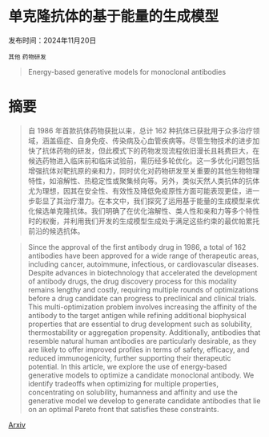# 单克隆抗体的基于能量的生成模型

发布时间：2024年11月20日

`其他` `药物研发`

> Energy-based generative models for monoclonal antibodies

# 摘要

> 自 1986 年首款抗体药物获批以来，总计 162 种抗体已获批用于众多治疗领域，涵盖癌症、自身免疫、传染病及心血管疾病等。尽管生物技术的进步加快了抗体药物的研发，但此模式下的药物发现流程依旧漫长且耗费巨大，在候选药物进入临床前和临床试验前，需历经多轮优化。这一多优化问题包括增强抗体对靶抗原的亲和力，同时优化对药物研发至关重要的其他生物物理特性，如溶解性、热稳定性或聚集倾向等。另外，类似天然人类抗体的抗体尤为理想，因其在安全性、有效性及降低免疫原性方面可能表现更佳，进一步彰显了其治疗潜力。在本文中，我们探究了运用基于能量的生成模型来优化候选单克隆抗体。我们明确了在优化溶解性、类人性和亲和力等多个特性时的权衡，并利用我们开发的生成模型生成处于满足这些约束的最优帕累托前沿的候选抗体。

> Since the approval of the first antibody drug in 1986, a total of 162 antibodies have been approved for a wide range of therapeutic areas, including cancer, autoimmune, infectious, or cardiovascular diseases. Despite advances in biotechnology that accelerated the development of antibody drugs, the drug discovery process for this modality remains lengthy and costly, requiring multiple rounds of optimizations before a drug candidate can progress to preclinical and clinical trials. This multi-optimization problem involves increasing the affinity of the antibody to the target antigen while refining additional biophysical properties that are essential to drug development such as solubility, thermostability or aggregation propensity. Additionally, antibodies that resemble natural human antibodies are particularly desirable, as they are likely to offer improved profiles in terms of safety, efficacy, and reduced immunogenicity, further supporting their therapeutic potential. In this article, we explore the use of energy-based generative models to optimize a candidate monoclonal antibody. We identify tradeoffs when optimizing for multiple properties, concentrating on solubility, humanness and affinity and use the generative model we develop to generate candidate antibodies that lie on an optimal Pareto front that satisfies these constraints.

[Arxiv](https://arxiv.org/abs/2411.13390)